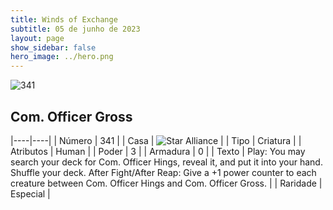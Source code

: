 ```yaml
---
title: Winds of Exchange
subtitle: 05 de junho de 2023
layout: page
show_sidebar: false
hero_image: ../hero.png
---
```


![341](https://mastervault-storage-prod.s3.amazonaws.com/media/card_front/en/600_341_f93f7f4264d4_en.png)


## Com. Officer Gross

|----|----|
| Número | 341 |
| Casa | ![Star Alliance](https://archonarcana.com/images/thumb/7/7d/Star_Alliance.png/22px-Star_Alliance.png "Aliança Estelar") |
| Tipo | Criatura |
| Atributos | Human |
| Poder | 3 |
| Armadura | 0 |
| Texto | Play: You may search your deck for Com. Officer Hings, reveal it, and put it into your hand. Shuffle your deck. After Fight/After Reap: Give a +1 power counter to each creature between Com. Officer Hings and Com. Officer Gross.  |
| Raridade | Especial |
